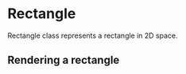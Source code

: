 <script setup>
import Block from '../components/Block.vue'
</script>

# Rectangle
Rectangle class represents a rectangle in 2D space.

## Rendering a rectangle
<Block name="rect" />

